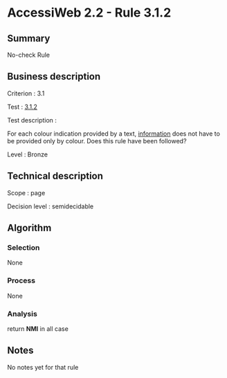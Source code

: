# AccessiWeb 2.2 - Rule 3.1.2

## Summary

No-check Rule

## Business description

Criterion : 3.1

Test : [3.1.2](http://www.accessiweb.org/index.php/accessiweb-22-english-version.html#test-3-1-2)

Test description :

For each colour indication provided by a text, [information](http://www.accessiweb.org/index.php/glossary-76.html#mInfoCouleur) does not have to be provided only by colour. Does this rule have been followed?

Level : Bronze

## Technical description

Scope : page

Decision level :
semidecidable

## Algorithm

### Selection

None

### Process

None

### Analysis

return **NMI** in all case

## Notes

No notes yet for that rule
